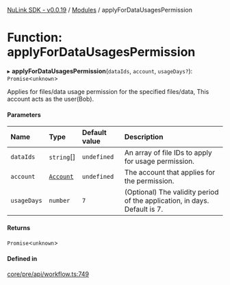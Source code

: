 [NuLink SDK - v0.0.19](../README.md) / [Modules](../modules.md) / applyForDataUsagesPermission

# Function: applyForDataUsagesPermission

▸ **applyForDataUsagesPermission**(`dataIds`, `account`, `usageDays?`): `Promise`<`unknown`\>

Applies for files/data usage permission for the specified files/data, This account acts as the user(Bob).

#### Parameters

| Name | Type | Default value | Description |
| :------ | :------ | :------ | :------ |
| `dataIds` | `string`[] | `undefined` | An array of file IDs to apply for usage permission. |
| `account` | [`Account`](../classes/Account.md) | `undefined` | The account that applies for the permission. |
| `usageDays` | `number` | `7` | (Optional) The validity period of the application, in days. Default is 7. |

#### Returns

`Promise`<`unknown`\>

#### Defined in

[core/pre/api/workflow.ts:749](https://github.com/NuLink-network/nulink-sdk/blob/3448e77/src/core/pre/api/workflow.ts#L749)
